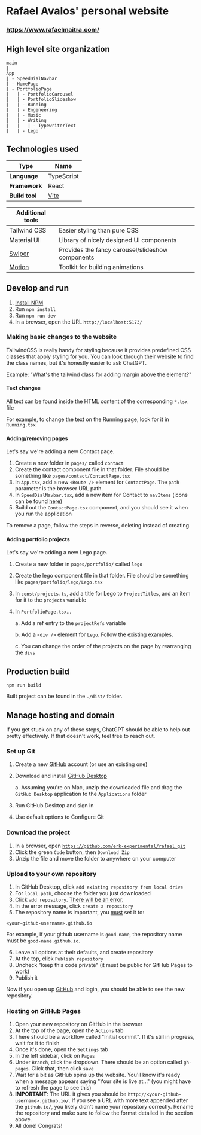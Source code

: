 # Rafael Avalos' personal website

### https://www.rafaelmaitra.com/

## High level site organization

```
main
|
App
| - SpeedDialNavbar
| - HomePage
| - PortfolioPage
|   | - PortfolioCarousel
|   | - PortfolioSlideshow
|   | - Running
|   | - Engineering
|   | - Music
|   | - Writing
|   |   | - TypewriterText
|   | - Lego
```

## Technologies used

| Type           | Name                      |
| -------------- | ------------------------- |
| **Language**   | TypeScript                |
| **Framework**  | React                     |
| **Build tool** | [Vite](https://vite.dev/) |

| Additional tools                |                                                  |
| ------------------------------- | ------------------------------------------------ |
| Tailwind CSS                    | Easier styling than pure CSS                     |
| Material UI                     | Library of nicely designed UI components         |
| [Swiper](https://swiperjs.com/) | Provides the fancy carousel/slideshow components |
| [Motion](https://motion.dev/)   | Toolkit for building animations                  |

## Develop and run

1. [Install NPM](https://docs.npmjs.com/downloading-and-installing-node-js-and-npm)
2. Run `npm install`
3. Run `npm run dev`
4. In a browser, open the URL `http://localhost:5173/`

### Making basic changes to the website

TailwindCSS is really handy for styling because it provides predefined CSS classes that apply styling for you. You can look through their website to find the class names, but it's honestly easier to ask ChatGPT.

Example: "What's the tailwind class for adding margin above the element?"

#### Text changes

All text can be found inside the HTML content of the corresponding `*.tsx` file

For example, to change the text on the Running page, look for it in `Running.tsx`

#### Adding/removing pages

Let's say we're adding a new Contact page.

1. Create a new folder in `pages/` called `contact`
2. Create the contact component file in that folder. File should be something like `pages/contact/ContactPage.tsx`
3. In `App.tsx`, add a new `<Route />` element for `ContactPage`. The `path` parameter is the browser URL path.
4. In `SpeedDialNavbar.tsx`, add a new item for Contact to `navItems` (icons can be found [here](https://mui.com/material-ui/material-icons))
5. Build out the `ContactPage.tsx` component, and you should see it when you run the application

To remove a page, follow the steps in reverse, deleting instead of creating.

#### Adding portfolio projects

Let's say we're adding a new Lego page.

1. Create a new folder in `pages/portfolio/` called `lego`
2. Create the lego component file in that folder. File should be something like `pages/portfolio/lego/Lego.tsx`
3. In `const/projects.ts`, add a title for Lego to `ProjectTitles`, and an item for it to the `projects` variable
4. In `PortfolioPage.tsx`...

   a. Add a ref entry to the `projectRefs` variable

   b. Add a `<div />` element for `Lego`. Follow the existing examples.

   c. You can change the order of the projects on the page by rearranging the `divs`

## Production build

```
npm run build
```

Built project can be found in the `./dist/` folder.

## Manage hosting and domain

If you get stuck on any of these steps, ChatGPT should be able to help out pretty effectively. If that doesn't work, feel free to reach out.

### Set up Git

1. Create a new [GitHub](https://github.com/) account (or use an existing one)
2. Download and install [GitHub Desktop](https://github.com/apps/desktop)

   a. Assuming you're on Mac, unzip the downloaded file and drag the `GitHub Desktop` application to the `Applications` folder

3. Run GitHub Desktop and sign in
4. Use default options to Configure Git

### Download the project

1. In a browser, open [`https://github.com/erk-experimental/rafael.git`](https://github.com/erk-experimental/rafael.git)
2. Click the green `Code` button, then `Download Zip`
3. Unzip the file and move the folder to anywhere on your computer

### Upload to your own repository

1. In GitHub Desktop, click `add existing repository from local drive`
2. For `local path`, choose the folder you just downloaded
3. Click `add repository`. <u>There will be an error.</u>
4. In the error message, click `create a repository`
5. The repository name is important, you <u>must</u> set it to:

```
<your-github-username>.github.io
```

For example, if your github username is `good-name`, the repository name must be `good-name.github.io`.

6. Leave all options at their defaults, and create repository
7. At the top, click `Publish repository`
8. Uncheck "keep this code private" (it must be public for GitHub Pages to work)
9. Publish it

Now if you open up [GitHub](https://github.com/) and login, you should be able to see the new repository.

### Hosting on GitHub Pages

1. Open your new repository on GitHub in the browser
2. At the top of the page, open the `Actions` tab
3. There should be a workflow called "Initial commit". If it's still in progress, wait for it to finish
4. Once it's done, open the `Settings` tab
5. In the left sidebar, click on `Pages`
6. Under `Branch`, click the dropdown. There should be an option called `gh-pages`. Click that, then click `save`
7. Wait for a bit as GitHub spins up the website. You'll know it's ready when a message appears saying "Your site is live at..." (you might have to refresh the page to see this)
8. **IMPORTANT**: The URL it gives you should be `http://<your-github-username>.github.io/`. If you see a URL with more text appended after the `github.io/`, you likely didn't name your repository correctly. Rename the repository and make sure to follow the format detailed in the section above.
9. All done! Congrats!
